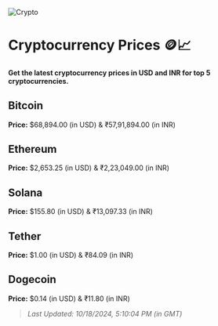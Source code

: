 
![Crypto](https://www.techguide.com.au/wp-content/uploads/2020/11/crypto3.jpeg)

# Cryptocurrency Prices 🪙📈

#### Get the latest cryptocurrency prices in USD and INR for top 5 cryptocurrencies.

## Bitcoin

**Price:** $68,894.00 (in USD) & ₹57,91,894.00 (in INR)

## Ethereum

**Price:** $2,653.25 (in USD) & ₹2,23,049.00 (in INR)

## Solana

**Price:** $155.80 (in USD) & ₹13,097.33 (in INR)

## Tether

**Price:** $1.00 (in USD) & ₹84.09 (in INR)

## Dogecoin

**Price:** $0.14 (in USD) & ₹11.80 (in INR)

> _Last Updated: 10/18/2024, 5:10:04 PM (in GMT)_
